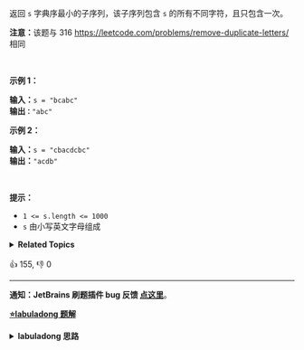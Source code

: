 <p>返回 <code>s</code> 字典序最小的子序列，该子序列包含 <code>s</code> 的所有不同字符，且只包含一次。</p>

<p><strong>注意：</strong>该题与 316 <a href="https://leetcode.com/problems/remove-duplicate-letters/">https://leetcode.com/problems/remove-duplicate-letters/</a> 相同</p>

<p> </p>

<p><strong>示例 1：</strong></p>

<pre>
<strong>输入：</strong><code>s = "bcabc"</code>
<strong>输出<code>：</code></strong><code>"abc"</code>
</pre>

<p><strong>示例 2：</strong></p>

<pre>
<strong>输入：</strong><code>s = "cbacdcbc"</code>
<strong>输出：</strong><code>"acdb"</code></pre>

<p> </p>

<p><strong>提示：</strong></p>

<ul>
	<li><code>1 <= s.length <= 1000</code></li>
	<li><code>s</code> 由小写英文字母组成</li>
</ul>
<details><summary><strong>Related Topics</strong></summary>栈 | 贪心 | 字符串 | 单调栈</details><br>

<div>👍 155, 👎 0</div>

<div id="labuladong"><hr>

**通知：JetBrains 刷题插件 bug 反馈 [点这里](https://github.com/labuladong/fucking-algorithm/discussions/939)**。



<p><strong><a href="https://labuladong.github.io/article?qno=1081" target="_blank">⭐️labuladong 题解</a></strong></p>
<details><summary><strong>labuladong 思路</strong></summary>

## ?????��

?????? [316. ?????????](/problems/remove-duplicate-letters) ?????????????????????

**??????[??????????????????????????](https://labuladong.github.io/article/fname.html?fname=????????)**

**????????????[?????](https://mp.weixin.qq.com/mp/appmsgalbum?__biz=MzAxODQxMDM0Mw==&action=getalbum&album_id=1318892385270808576)**

## ??????

```java
class Solution {
    public String smallestSubsequence(String s) {
        Stack<Character> stk = new Stack<>();

        // ???????????????????????????????
        // ???????? ASCII ???????�� 256 ??????
        int[] count = new int[256];
        for (int i = 0; i < s.length(); i++) {
            count[s.charAt(i)]++;
        }

        boolean[] inStack = new boolean[256];
        for (char c : s.toCharArray()) {
            // ??????????????????????????????
            count[c]--;

            if (inStack[c]) continue;

            while (!stk.isEmpty() && stk.peek() > c) {
                // ????????????????????? pop
                if (count[stk.peek()] == 0) {
                    break;
                }
                // ??????��?????? pop
                inStack[stk.pop()] = false;
            }
            stk.push(c);
            inStack[c] = true;
        }

        StringBuilder sb = new StringBuilder();
        while (!stk.empty()) {
            sb.append(stk.pop());
        }
        return sb.reverse().toString();
    }
}
```

**???????**??
  - [316. ????????? ?](/problems/remove-duplicate-letters)

</details>
</div>







